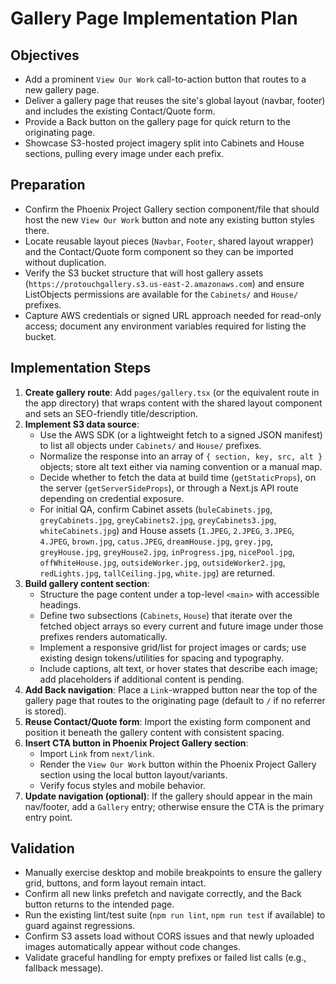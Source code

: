 # Gallery Page Implementation Plan

## Objectives
- Add a prominent `View Our Work` call-to-action button that routes to a new gallery page.
- Deliver a gallery page that reuses the site's global layout (navbar, footer) and includes the existing Contact/Quote form.
- Provide a Back button on the gallery page for quick return to the originating page.
- Showcase S3-hosted project imagery split into Cabinets and House sections, pulling every image under each prefix.

## Preparation
- Confirm the Phoenix Project Gallery section component/file that should host the new `View Our Work` button and note any existing button styles there.
- Locate reusable layout pieces (`Navbar`, `Footer`, shared layout wrapper) and the Contact/Quote form component so they can be imported without duplication.
- Verify the S3 bucket structure that will host gallery assets (`https://protouchgallery.s3.us-east-2.amazonaws.com`) and ensure ListObjects permissions are available for the `Cabinets/` and `House/` prefixes.
- Capture AWS credentials or signed URL approach needed for read-only access; document any environment variables required for listing the bucket.

## Implementation Steps
1. **Create gallery route**: Add `pages/gallery.tsx` (or the equivalent route in the app directory) that wraps content with the shared layout component and sets an SEO-friendly title/description.
2. **Implement S3 data source**:
   - Use the AWS SDK (or a lightweight fetch to a signed JSON manifest) to list all objects under `Cabinets/` and `House/` prefixes.
   - Normalize the response into an array of `{ section, key, src, alt }` objects; store alt text either via naming convention or a manual map.
   - Decide whether to fetch the data at build time (`getStaticProps`), on the server (`getServerSideProps`), or through a Next.js API route depending on credential exposure.
   - For initial QA, confirm Cabinet assets (`buleCabinets.jpg`, `greyCabinets.jpg`, `greyCabinets2.jpg`, `greyCabinets3.jpg`, `whiteCabinets.jpg`) and House assets (`1.JPEG`, `2.JPEG`, `3.JPEG`, `4.JPEG`, `brown.jpg`, `catus.JPEG`, `dreamHouse.jpg`, `grey.jpg`, `greyHouse.jpg`, `greyHouse2.jpg`, `inProgress.jpg`, `nicePool.jpg`, `offWhiteHouse.jpg`, `outsideWorker.jpg`, `outsideWorker2.jpg`, `redLights.jpg`, `tallCeiling.jpg`, `white.jpg`) are returned.
3. **Build gallery content section**:
   - Structure the page content under a top-level `<main>` with accessible headings.
   - Define two subsections (`Cabinets`, `House`) that iterate over the fetched object arrays so every current and future image under those prefixes renders automatically.
   - Implement a responsive grid/list for project images or cards; use existing design tokens/utilities for spacing and typography.
   - Include captions, alt text, or hover states that describe each image; add placeholders if additional content is pending.
4. **Add Back navigation**: Place a `Link`-wrapped button near the top of the gallery page that routes to the originating page (default to `/` if no referrer is stored).
5. **Reuse Contact/Quote form**: Import the existing form component and position it beneath the gallery content with consistent spacing.
6. **Insert CTA button in Phoenix Project Gallery section**:
   - Import `Link` from `next/link`.
   - Render the `View Our Work` button within the Phoenix Project Gallery section using the local button layout/variants.
   - Verify focus styles and mobile behavior.
7. **Update navigation (optional)**: If the gallery should appear in the main nav/footer, add a `Gallery` entry; otherwise ensure the CTA is the primary entry point.

## Validation
- Manually exercise desktop and mobile breakpoints to ensure the gallery grid, buttons, and form layout remain intact.
- Confirm all new links prefetch and navigate correctly, and the Back button returns to the intended page.
- Run the existing lint/test suite (`npm run lint`, `npm run test` if available) to guard against regressions.
- Confirm S3 assets load without CORS issues and that newly uploaded images automatically appear without code changes.
- Validate graceful handling for empty prefixes or failed list calls (e.g., fallback message).
